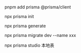 pnpm add prisma @prisma/client

npx prisma init

npx prisma generate

npx prisma migrate dev --name xxx

npx prisma studio 本地表